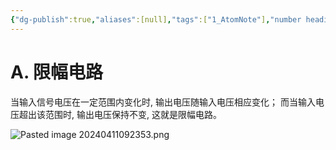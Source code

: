 ```yaml
---
{"dg-publish":true,"aliases":[null],"tags":["1_AtomNote"],"number headings":"auto, first-level 1, max 6, A.1.","Created-Date":"2024-03-12 11:15:56","Modified-Date":"2024-04-18 11:53:17","permalink":"/A01_Lessons/Ac03_模电_模拟电子技术基础/限幅电路/","dgPassFrontmatter":true}
---
```




# A. 限幅电路


当输入信号电压在一定范围内变化时, 输出电压随输入电压相应变化； 
而当输入电压超出该范围时, 输出电压保持不变,  这就是限幅电路。


![Pasted image 20240411092353.png](/img/user/Z02_ObFiles/Attachments/Pasted%20image%2020240411092353.png)



